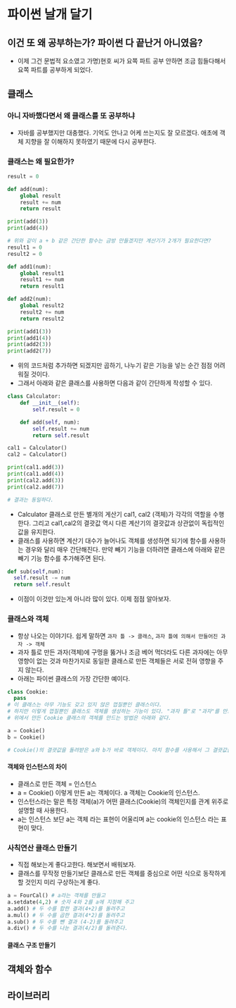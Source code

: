 # 파이썬 날개 달기
## 이건 또 왜 공부하는가? 파이썬 다 끝난거 아니였음?
- 이제 그건 문법적 요소였고 가명)현호 씨가 요쪽 파트 공부 안하면 조금 힘들다해서 요쪽 파트를 공부하게 되었다.

## 클래스
### 아니 자바했다면서 왜 클래스를 또 공부하냐
- 자바를 공부했지만 대충했다. 기억도 안나고 어케 쓰는지도 잘 모르겠다. 애초에 객체 지향을 잘 이해하지 못하였기 때문에 다시 공부한다.

### 클래스는 왜 필요한가?
```.py
result = 0

def add(num):
    global result
    result += num
    return result

print(add(3))
print(add(4))

# 위와 같이 a + b 같은 간단한 함수는 금방 만들겠지만 계산기가 2개가 필요한다면? 
result1 = 0
result2 = 0

def add1(num):
    global result1
    result1 += num
    return result1

def add2(num):
    global result2
    result2 += num
    return result2

print(add1(3))
print(add1(4))
print(add2(3))
print(add2(7))
```
- 위의 코드처럼 추가하면 되겠지만 곱하기, 나누기 같은 기능을 넣는 순간 점점 어려워질 것이다.
- 그래서 아래와 같은 클래스를 사용하면 다음과 같이 간단하게 작성할 수 있다.
```.py
class Calculator:
    def __init__(self):
        self.result = 0

    def add(self, num):
        self.result += num
        return self.result

cal1 = Calculator()
cal2 = Calculator()

print(cal1.add(3))
print(cal1.add(4))
print(cal2.add(3))
print(cal2.add(7))

# 결과는 동일하다.
```
- Calculator 클래스로 만든 별개의 게산기 cal1, cal2 (객체)가 각각의 역할을 수행한다. 그리고 cal1,cal2의 결괏값 역시 다른 계산기의
결괏값과 상관없이 독립적인 값을 유지한다.
- 클래스를 사용하면 계산기 대수가 늘어나도 객체를 생성하면 되기에 함수를 사용하는 경우와 달리 매우 간단해진다. 만약 빼기 기능을 더하려면 
클래스에 아래와 같은 빼기 기능 함수를 추가해주면 된다.

```.py
def sub(self,num):
  self.result -= num
  return self.result
```
- 이점이 이것만 있는게 아니라 많이 있다. 이제 점점 알아보자.

### 클래스와 객체
- 항상 나오는 이야기다. 쉽게 말하면 `과자 틀 -> 클래스`, `과자 틀에 의해서 만들어진 과자 -> 객체`
- 과자 틀로 만든 과자(객체)에 구멍을 뚫거나 조금 베어 먹더라도 다른 과자에는 아무 영향이 없는 것과 마찬가지로 동일한 클래스로 만든 객체들은 서로 전혀 영향을 주지 않는다.
- 아래는 파이썬 클래스의 가장 간단한 예이다.
```.py
class Cookie:
  pass
# 이 클래스는 아무 기능도 갖고 있지 않은 껍질뿐인 클래스이다. 
# 하지만 이렇게 껍질뿐인 클래스도 객체를 생성하는 기능이 있다. "과자 틀"로 "과자"를 만드는 것처럼
# 위에서 만든 Cookie 클래스의 객체를 만드는 방법은 아래와 같다.
```
```.py
a = Cookie()
b = Cookie()

# Cookie()의 결괏값을 돌려받은 a와 b가 바로 객체이다. 마치 함수를 사용해서 그 결괏값을 돌려받는 모습과 비슷하다.
```
#### 객체와 인스턴스의 차이
- 클래스로 만든 객체 = 인스턴스
- a = Cookie() 이렇게 만든 a는 객체이다. a 객체는 Cookie의 인스턴스.
- 인스턴스라는 말은 특정 객체(a)가 어떤 클래스(Cookie)의 객체인지를 관계 위주로 설명할 때 사용한다.
- a는 인스턴스 보단 a는 객체 라는 표현이 어울리며 a는 cookie의 인스턴스 라는 표현이 맞다.

### 사칙연산 클래스 만들기
- 직접 해보는게 좋다고한다. 해보면서 배워보자.
- 클래스를 무작정 만들기보단 클래스로 만든 객체를 중심으로 어떤 식으로 동작하게 할 것인지 미리 구상하는게 좋다.
```.py
a = FourCal() # a라는 객체를 만들고
a.setdate(4,2) # 숫자 4와 2를 a에 지정해 주고
a.add() # 두 수를 합한 결과(4+2)를 돌려주고
a.mul() # 두 수를 곱한 결과(4*2)를 돌려주고
a.sub() # 두 수를 뺀 결과 (4-2)를 돌려주고
a.div() # 두 수를 나눈 결과(4/2)를 돌려준다.
```

#### 클래스 구조 만들기


## 객체와 함수

## 라이브러리
